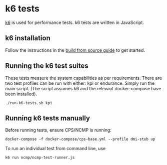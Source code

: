 # k6 tests

[k6](https://k6.io/) is used for performance tests.
k6 tests are written in JavaScript.

## k6 installation
Follow the instructions in the [build from source guide](https://github.com/mostafa/xk6-kafka) to get started.

## Running the k6 test suites
These tests measure the system capabilities as per requirements.
There are two test profiles can be run with either: kpi or endurance.
Simply run the main script. (The script assumes k6 and the relevant docker-compose have been installed).
```shell
./run-k6-tests.sh kpi
```

## Running k6 tests manually
Before running tests, ensure CPS/NCMP is running:
```shell
docker-compose -f docker-compose/cps-base.yml --profile dmi-stub up
```

To run an individual test from command line, use
```shell
k6 run ncmp/ncmp-test-runner.js
```
